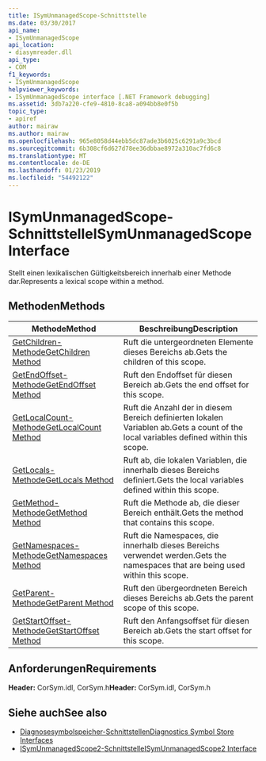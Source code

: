 ```yaml
---
title: ISymUnmanagedScope-Schnittstelle
ms.date: 03/30/2017
api_name:
- ISymUnmanagedScope
api_location:
- diasymreader.dll
api_type:
- COM
f1_keywords:
- ISymUnmanagedScope
helpviewer_keywords:
- ISymUnmanagedScope interface [.NET Framework debugging]
ms.assetid: 3db7a220-cfe9-4810-8ca8-a094bb8e0f5b
topic_type:
- apiref
author: mairaw
ms.author: mairaw
ms.openlocfilehash: 965e8058d44ebb5dc87ade3b6025c6291a9c3bcd
ms.sourcegitcommit: 6b308cf6d627d78ee36dbbae8972a310ac7fd6c8
ms.translationtype: MT
ms.contentlocale: de-DE
ms.lasthandoff: 01/23/2019
ms.locfileid: "54492122"
---
```

# <a name="isymunmanagedscope-interface"></a><span data-ttu-id="242e2-102">ISymUnmanagedScope-Schnittstelle</span><span class="sxs-lookup"><span data-stu-id="242e2-102">ISymUnmanagedScope Interface</span></span>
<span data-ttu-id="242e2-103">Stellt einen lexikalischen Gültigkeitsbereich innerhalb einer Methode dar.</span><span class="sxs-lookup"><span data-stu-id="242e2-103">Represents a lexical scope within a method.</span></span>  
  
## <a name="methods"></a><span data-ttu-id="242e2-104">Methoden</span><span class="sxs-lookup"><span data-stu-id="242e2-104">Methods</span></span>  
  
|<span data-ttu-id="242e2-105">Methode</span><span class="sxs-lookup"><span data-stu-id="242e2-105">Method</span></span>|<span data-ttu-id="242e2-106">Beschreibung</span><span class="sxs-lookup"><span data-stu-id="242e2-106">Description</span></span>|  
|------------|-----------------|  
|[<span data-ttu-id="242e2-107">GetChildren-Methode</span><span class="sxs-lookup"><span data-stu-id="242e2-107">GetChildren Method</span></span>](../../../../docs/framework/unmanaged-api/diagnostics/isymunmanagedscope-getchildren-method.md)|<span data-ttu-id="242e2-108">Ruft die untergeordneten Elemente dieses Bereichs ab.</span><span class="sxs-lookup"><span data-stu-id="242e2-108">Gets the children of this scope.</span></span>|  
|[<span data-ttu-id="242e2-109">GetEndOffset-Methode</span><span class="sxs-lookup"><span data-stu-id="242e2-109">GetEndOffset Method</span></span>](../../../../docs/framework/unmanaged-api/diagnostics/isymunmanagedscope-getendoffset-method.md)|<span data-ttu-id="242e2-110">Ruft den Endoffset für diesen Bereich ab.</span><span class="sxs-lookup"><span data-stu-id="242e2-110">Gets the end offset for this scope.</span></span>|  
|[<span data-ttu-id="242e2-111">GetLocalCount-Methode</span><span class="sxs-lookup"><span data-stu-id="242e2-111">GetLocalCount Method</span></span>](../../../../docs/framework/unmanaged-api/diagnostics/isymunmanagedscope-getlocalcount-method.md)|<span data-ttu-id="242e2-112">Ruft die Anzahl der in diesem Bereich definierten lokalen Variablen ab.</span><span class="sxs-lookup"><span data-stu-id="242e2-112">Gets a count of the local variables defined within this scope.</span></span>|  
|[<span data-ttu-id="242e2-113">GetLocals-Methode</span><span class="sxs-lookup"><span data-stu-id="242e2-113">GetLocals Method</span></span>](../../../../docs/framework/unmanaged-api/diagnostics/isymunmanagedscope-getlocals-method.md)|<span data-ttu-id="242e2-114">Ruft ab, die lokalen Variablen, die innerhalb dieses Bereichs definiert.</span><span class="sxs-lookup"><span data-stu-id="242e2-114">Gets the local variables defined within this scope.</span></span>|  
|[<span data-ttu-id="242e2-115">GetMethod-Methode</span><span class="sxs-lookup"><span data-stu-id="242e2-115">GetMethod Method</span></span>](../../../../docs/framework/unmanaged-api/diagnostics/isymunmanagedscope-getmethod-method.md)|<span data-ttu-id="242e2-116">Ruft die Methode ab, die dieser Bereich enthält.</span><span class="sxs-lookup"><span data-stu-id="242e2-116">Gets the method that contains this scope.</span></span>|  
|[<span data-ttu-id="242e2-117">GetNamespaces-Methode</span><span class="sxs-lookup"><span data-stu-id="242e2-117">GetNamespaces Method</span></span>](../../../../docs/framework/unmanaged-api/diagnostics/isymunmanagedscope-getnamespaces-method.md)|<span data-ttu-id="242e2-118">Ruft die Namespaces, die innerhalb dieses Bereichs verwendet werden.</span><span class="sxs-lookup"><span data-stu-id="242e2-118">Gets the namespaces that are being used within this scope.</span></span>|  
|[<span data-ttu-id="242e2-119">GetParent-Methode</span><span class="sxs-lookup"><span data-stu-id="242e2-119">GetParent Method</span></span>](../../../../docs/framework/unmanaged-api/diagnostics/isymunmanagedscope-getparent-method.md)|<span data-ttu-id="242e2-120">Ruft den übergeordneten Bereich dieses Bereichs ab.</span><span class="sxs-lookup"><span data-stu-id="242e2-120">Gets the parent scope of this scope.</span></span>|  
|[<span data-ttu-id="242e2-121">GetStartOffset-Methode</span><span class="sxs-lookup"><span data-stu-id="242e2-121">GetStartOffset Method</span></span>](../../../../docs/framework/unmanaged-api/diagnostics/isymunmanagedscope-getstartoffset-method.md)|<span data-ttu-id="242e2-122">Ruft den Anfangsoffset für diesen Bereich ab.</span><span class="sxs-lookup"><span data-stu-id="242e2-122">Gets the start offset for this scope.</span></span>|  
  
## <a name="requirements"></a><span data-ttu-id="242e2-123">Anforderungen</span><span class="sxs-lookup"><span data-stu-id="242e2-123">Requirements</span></span>  
 <span data-ttu-id="242e2-124">**Header:** CorSym.idl, CorSym.h</span><span class="sxs-lookup"><span data-stu-id="242e2-124">**Header:** CorSym.idl, CorSym.h</span></span>  
  
## <a name="see-also"></a><span data-ttu-id="242e2-125">Siehe auch</span><span class="sxs-lookup"><span data-stu-id="242e2-125">See also</span></span>
- [<span data-ttu-id="242e2-126">Diagnosesymbolspeicher-Schnittstellen</span><span class="sxs-lookup"><span data-stu-id="242e2-126">Diagnostics Symbol Store Interfaces</span></span>](../../../../docs/framework/unmanaged-api/diagnostics/diagnostics-symbol-store-interfaces.md)
- [<span data-ttu-id="242e2-127">ISymUnmanagedScope2-Schnittstelle</span><span class="sxs-lookup"><span data-stu-id="242e2-127">ISymUnmanagedScope2 Interface</span></span>](../../../../docs/framework/unmanaged-api/diagnostics/isymunmanagedscope2-interface.md)
